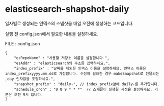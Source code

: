 # elasticsearch-shapshot-daily

일자별로 생성되는 인덱스의 스냅샷을 매일 오전에 생성하는 코드입니다. 

실행 전 config.json에서 필요한 내용을 설정하세요. 

FILE : config.json
~~~
{
	"esRepoName" : "사용할 저장소 이름을 설정합니다.",
	"esAddr" : "elasticsearch의 주소를 입력하세요.",
	"index_prefix" : "날짜를 제외한 인덱스 이름을 설정하세요. 인덱스 이름은 index_prefixyyyy.mm.dd로 가정합니다. 수정이 필요한 경우 makeSnapshot로 전달되는 _day 인자값을 조정하세요.", 
	"snapshot_prefix" : "daily-", // index_prefix앞에 daily-를 추가합니다.
	"schedule_cron" : "0 0 9 * * *"  // 스케쥴이 실행될 시점을 설정하세요. 기본은 오전 9시 입니다.
}
~~~
